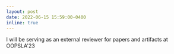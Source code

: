 ```yaml
---
layout: post
date: 2022-06-15 15:59:00-0400
inline: true
---
```


I will be serving as an external reviewer for papers and artifacts at OOPSLA'23

